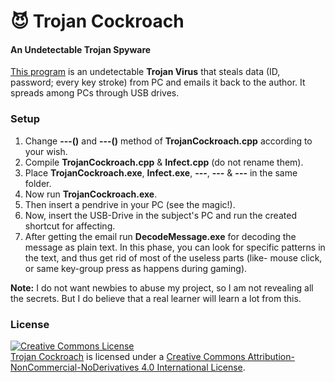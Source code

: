 # :smiling_imp: Trojan Cockroach
#### An Undetectable Trojan Spyware

<a href="https://MinhasKamal.github.io/TrojanCockroach">This program</a> is an undetectable **Trojan Virus** that steals data (ID, password; every key stroke) from PC and emails it back to the author. It spreads among PCs through USB drives.

### Setup
1. Change **---()** and **---()** method of **TrojanCockroach.cpp** according to your wish.
2. Compile **TrojanCockroach.cpp** & **Infect.cpp** (do not rename them).
3. Place **TrojanCockroach.exe**, **Infect.exe**, **---**, **---** & **---** in the same folder.
4. Now run **TrojanCockroach.exe**.
5. Then insert a pendrive in your PC (see the magic!).
6. Now, insert the USB-Drive in the subject's PC and run the created shortcut for affecting.
7. After getting the email run **DecodeMessage.exe** for decoding the message as plain text. In this phase, you can look for specific patterns in the text, and thus get rid of most of the useless parts (like- mouse click, or same key-group press as happens during gaming).

**Note:** I do not want newbies to abuse my project, so I am not revealing all the secrets. But I do believe that a real learner will learn a lot from this.


### License
<a rel="license" href="http://creativecommons.org/licenses/by-nc-nd/4.0/"><img alt="Creative Commons License" style="border-width:0" src="https://i.creativecommons.org/l/by-nc-nd/4.0/88x31.png" /></a><br /><a href="https://github.com/MinhasKamal/TrojanCockroach">Trojan Cockroach</a> is licensed under a <a rel="license" href="http://creativecommons.org/licenses/by-nc-nd/4.0/">Creative Commons Attribution-NonCommercial-NoDerivatives 4.0 International License</a>.
